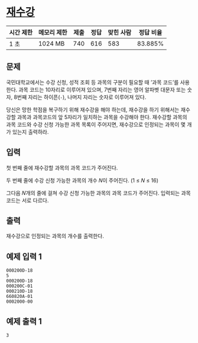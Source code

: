 # [재수강](https://www.acmicpc.net/problem/31822)

| 시간 제한 | 메모리 제한 | 제출 | 정답 | 맞힌 사람 | 정답 비율 |
| --- | --- | --- | --- | --- | --- |
| 1 초 | 1024 MB | 740 | 616 | 583 | 83.885% |

## 문제

국민대학교에서는 수강 신청, 성적 조회 등 과목의 구분이 필요할 때 ’과목 코드’를 사용한다. 과목 코드는 10자리로 이루어져 있으며, 7번째 자리는 영어 알파벳 대문자 또는 숫자, 8번째 자리는 하이픈(`-`), 나머지 자리는 숫자로 이루어져 있다.

당신은 망한 학점을 복구하기 위해 재수강을 해야 하는데, 재수강을 하기 위해서는 재수강할 과목과 과목코드의 앞 5자리가 일치하는 과목을 수강해야 한다. 재수강할 과목의 과목 코드와 수강 신청 가능한 과목 목록이 주어지면, 재수강으로 인정되는 과목이 몇 개가 있는지 출력하라.

## 입력

첫 번째 줄에 재수강할 과목의 과목 코드가 주어진다.

두 번째 줄에 수강 신청 가능한 과목의 개수 𝑁이 주어진다. (1 ≤ 𝑁 ≤ 16)

그다음 𝑁개의 줄에 걸쳐 수강 신청 가능한 과목의 과목 코드가 주어진다. 입력되는 과목 코드는 서로 다르다.

## 출력

재수강으로 인정되는 과목의 개수를 출력한다.

## 예제 입력 1

```
000200D-18
5
000200D-18
000200C-01
000210D-18
660820A-01
0002000-00

```

## 예제 출력 1

```
3
```
